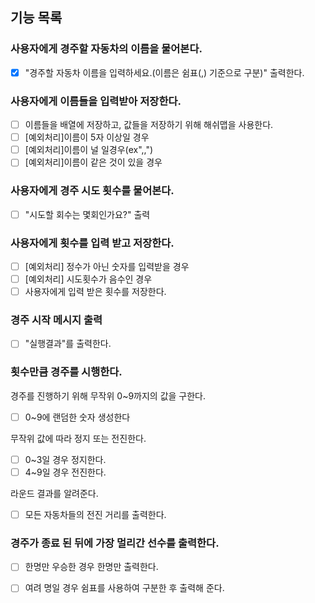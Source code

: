 ## 기능 목록

### 사용자에게 경주할 자동차의 이름을 물어본다.
- [x] "경주할 자동차 이름을 입력하세요.(이름은 쉼표(,) 기준으로 구분)" 출력한다.

### 사용자에게 이름들을 입력받아 저장한다.
- [ ] 이름들을 배열에 저장하고, 값들을 저장하기 위해 해쉬맵을 사용한다.
- [ ] [예외처리]이름이 5자 이상일 경우
- [ ] [예외처리]이름이 널 일경우(ex",,")
- [ ] [예외처리]이름이 같은 것이 있을 경우

### 사용자에게 경주 시도 횟수를 물어본다.
- [ ] "시도할 회수는 몇회인가요?" 출력

### 사용자에게 횟수를 입력 받고 저장한다.
- [ ] [예외처리] 정수가 아닌 숫자를 입력받을 경우
- [ ] [예외처리] 시도횟수가 음수인 경우
- [ ] 사용자에게 입력 받은 횟수를 저장한다.

### 경주 시작 메시지 출력
- [ ] "실행결과"를 출력한다.

### 횟수만큼 경주를 시행한다.
경주를 진행하기 위해 무작위 0~9까지의 값을 구한다.
- [ ] 0~9에 랜덤한 숫자 생성한다

무작위 값에 따라 정지 또는 전진한다.
- [ ] 0~3일 경우 정지한다.
- [ ] 4~9일 경우 전진한다.

라운드 결과를 알려준다.
- [ ] 모든 자동차들의 전진 거리를 출력한다.


### 경주가 종료 된 뒤에 가장 멀리간 선수를 출력한다.
- [ ] 한명만 우승한 경우 한명만 출력한다.
- [ ] 여려 명일 경우 쉼표를 사용하여 구분한 후 출력해 준다.


